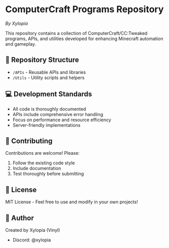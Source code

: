 # ComputerCraft Programs Repository
*By Xylopia*

This repository contains a collection of ComputerCraft/CC:Tweaked programs, APIs, and utilities developed for enhancing Minecraft automation and gameplay.

## 📂 Repository Structure
- `/APIs` - Reusable APIs and libraries
- `/Utils` - Utility scripts and helpers

## 💻 Development Standards
- All code is thoroughly documented
- APIs include comprehensive error handling
- Focus on performance and resource efficiency
- Server-friendly implementations

## 🤝 Contributing
Contributions are welcome! Please:
1. Follow the existing code style
2. Include documentation
3. Test thoroughly before submitting

## 📝 License
MIT License - Feel free to use and modify in your own projects!

## 👤 Author
Created by Xylopia (Vinyl)
- Discord: @xylopia